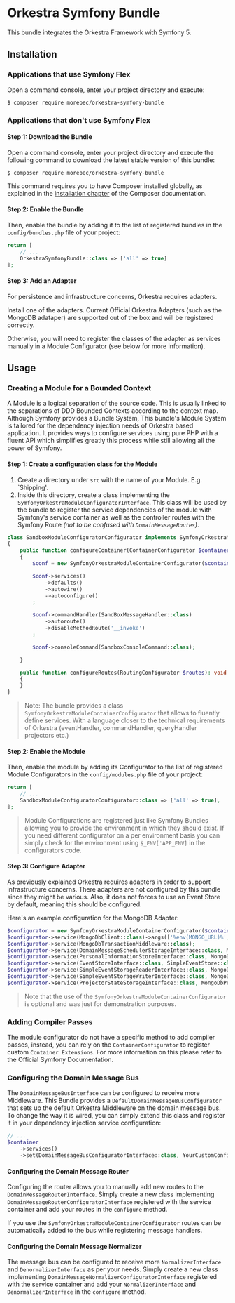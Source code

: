 # Orkestra Symfony Bundle
This bundle integrates the Orkestra Framework with Symfony 5.

## Installation

### Applications that use Symfony Flex

Open a command console, enter your project directory and execute:

```console
$ composer require morebec/orkestra-symfony-bundle
```

### Applications that don't use Symfony Flex

#### Step 1: Download the Bundle

Open a command console, enter your project directory and execute the
following command to download the latest stable version of this bundle:

```console
$ composer require morebec/orkestra-symfony-bundle
```

This command requires you to have Composer installed globally, as explained
in the [installation chapter](https://getcomposer.org/doc/00-intro.md)
of the Composer documentation.

#### Step 2: Enable the Bundle

Then, enable the bundle by adding it to the list of registered bundles
in the `config/bundles.php` file of your project:

```php
return [
    // ...
    OrkestraSymfonyBundle::class => ['all' => true]
];

```

#### Step 3: Add an Adapter
For persistence and infrastructure concerns, Orkestra requires adapters.

Install one of the adapters. Current Official Orkestra Adapters (such as the MongoDB adataper) are
supported out of the box and will be registered correctly.

Otherwise, you will need to register the classes of the adapter as services manually in a Module Configurator 
(see below for more information).
 
## Usage

### Creating a Module for a Bounded Context
A Module is a logical separation of the source code. This is usually linked to the separations of DDD Bounded Contexts 
according to the context map.
Although Symfony provides a Bundle System, This bundle's Module System is tailored for the dependency injection needs  of Orkestra
based application. It provides ways to configure services using pure PHP with a fluent API which simplifies greatly this process
while still allowing all the power of Symfony.

#### Step 1: Create a configuration class for the Module
1. Create a directory under `src` with the name of your Module. E.g. `Shipping'.
2. Inside this directory, create a class implementing the `SymfonyOrkestraModuleConfiguratorInterface`.
This class will be used by the bundle to register the service dependencies of the module with Symfony's service container
as well as the controller routes with the Symfony Route *(not to be confused with `DomainMessageRoutes`)*.
```php
class SandboxModuleConfiguratorConfigurator implements SymfonyOrkestraModuleConfiguratorInterface
{
    public function configureContainer(ContainerConfigurator $container): void
    {
        $conf = new SymfonyOrkestraModuleContainerConfigurator($container);

        $conf->services()
            ->defaults()
            ->autowire()
            ->autoconfigure()
        ;

        $conf->commandHandler(SandBoxMessageHandler::class)
            ->autoroute()
            ->disableMethodRoute('__invoke')
        ;

        $conf->consoleCommand(SandboxConsoleCommand::class);

    }

    public function configureRoutes(RoutingConfigurator $routes): void
    {
    }
}
```
> Note: The bundle provides a class `SymfonyOrkestraModuleContainerConfigurator` that allows to fluently define services.
> With a language closer to the technical requirements of Orkestra (eventHandler, commandHandler, queryHandler projectors etc.)

#### Step 2: Enable the Module
Then, enable the module by adding its Configurator to the list of registered Module Configurators in the `config/modules.php` file of your project:
```php
return [
    // ...
    SandboxModuleConfiguratorConfigurator::class => ['all' => true],
];
``` 
> Module Configurations are registered just like Symfony Bundles allowing you to provide the environment in which they should exist.
> If you need different configurator on a per environment basis you can simply check for the environment using `$_ENV['APP_ENV]` in the configurators code.

#### Step 3: Configure Adapter
As previously explained Orkestra requires adapters in order to support infrastructure concerns.
There adapters are not configured by this bundle since they might be various. Also, it does not forces to use an Event Store
by default, meaning this should be configured.

Here's an example configuration for the MongoDB Adapter:

```php
$configurator = new SymfonyOrkestraModuleContainerConfigurator($container);
$configurator->service(MongoDbClient::class)->args(['%env(MONGO_URL)%', '%env(MONGO_DATABASE)%']);
$configurator->service(MongoDbTransactionMiddleware::class);
$configurator->service(DomainMessageSchedulerStorageInterface::class, MongoDbDomainMessageSchedulerStorage::class);
$configurator->service(PersonalInformationStoreInterface::class, MongoDbPersonalInformationStore::class);
$configurator->service(EventStoreInterface::class, SimpleEventStore::class);
$configurator->service(SimpleEventStorageReaderInterface::class, MongoDbSimpleEventStoreStorage::class);
$configurator->service(SimpleEventStorageWriterInterface::class, MongoDbSimpleEventStoreStorage::class);
$configurator->service(ProjectorStateStorageInterface::class, MongoDbProjectorStateStorage::class);
```

> Note that the use of the `SymfonyOrkestraModuleContainerConfigurator` is optional and was just for demonstration purposes.

### Adding Compiler Passes
The module configurator do not have a specific method to add compiler passes, instead, you can rely on the `ContainerConfigurator`
to register custom `Container Extensions`. For more information on this please refer to the Official Symfony Documentation.

### Configuring the Domain Message Bus
The `DomainMessageBusInterface` can be configured to receive more Middleware.
This Bundle provides a `DefaultDomainMessageBusConfigurator` that sets up the default Orkestra Middleware on the domain message bus.
To change the way it is wired, you can simply extend this class and register it in your dependency injection service configuration:
```php
// ...
$container
    ->services()
    ->set(DomainMessageBusConfiguratorInterface::class, YourCustomConfigurator::class);
```

#### Configuring the Domain Message Router
Configuring the router allows you to manually add new routes to the `DomainMessageRouterInterface`.
Simply create a new class implementing `DomainMessageRouterConfiguratorInterface` registered with the service container
and add your routes in the `configure` method. 

If you use the `SymfonyOrkestraModuleContainerConfigurator` routes can be automatically added to the bus while registering
message handlers.

#### Configuring the Domain Message Normalizer
The message bus can be configured to receive more `NormalizerInterface` and `DenormalizerInterface` as per your needs.
Simply create a new class implementing `DomainMessageNormalizerConfiguratorInterface` registered with the service container 
and add your `NormalizerInterface` and `DenormalizerInterface` in the `configure` method.
